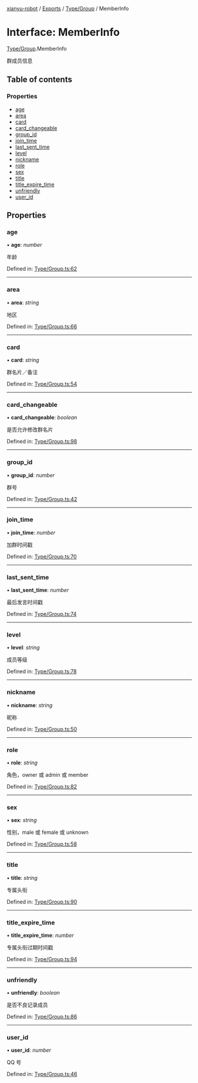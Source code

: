[xianyu-robot](../README.md) / [Exports](../modules.md) / [Type/Group](../modules/type_group.md) / MemberInfo

# Interface: MemberInfo

[Type/Group](../modules/type_group.md).MemberInfo

群成员信息

## Table of contents

### Properties

- [age](type_group.memberinfo.md#age)
- [area](type_group.memberinfo.md#area)
- [card](type_group.memberinfo.md#card)
- [card\_changeable](type_group.memberinfo.md#card_changeable)
- [group\_id](type_group.memberinfo.md#group_id)
- [join\_time](type_group.memberinfo.md#join_time)
- [last\_sent\_time](type_group.memberinfo.md#last_sent_time)
- [level](type_group.memberinfo.md#level)
- [nickname](type_group.memberinfo.md#nickname)
- [role](type_group.memberinfo.md#role)
- [sex](type_group.memberinfo.md#sex)
- [title](type_group.memberinfo.md#title)
- [title\_expire\_time](type_group.memberinfo.md#title_expire_time)
- [unfriendly](type_group.memberinfo.md#unfriendly)
- [user\_id](type_group.memberinfo.md#user_id)

## Properties

### age

• **age**: *number*

年龄

Defined in: [Type/Group.ts:62](https://github.com/blacktunes/xianyu-robot/blob/2c773a6/src/Type/Group.ts#L62)

___

### area

• **area**: *string*

地区

Defined in: [Type/Group.ts:66](https://github.com/blacktunes/xianyu-robot/blob/2c773a6/src/Type/Group.ts#L66)

___

### card

• **card**: *string*

群名片／备注

Defined in: [Type/Group.ts:54](https://github.com/blacktunes/xianyu-robot/blob/2c773a6/src/Type/Group.ts#L54)

___

### card\_changeable

• **card\_changeable**: *boolean*

是否允许修改群名片

Defined in: [Type/Group.ts:98](https://github.com/blacktunes/xianyu-robot/blob/2c773a6/src/Type/Group.ts#L98)

___

### group\_id

• **group\_id**: *number*

群号

Defined in: [Type/Group.ts:42](https://github.com/blacktunes/xianyu-robot/blob/2c773a6/src/Type/Group.ts#L42)

___

### join\_time

• **join\_time**: *number*

加群时间戳

Defined in: [Type/Group.ts:70](https://github.com/blacktunes/xianyu-robot/blob/2c773a6/src/Type/Group.ts#L70)

___

### last\_sent\_time

• **last\_sent\_time**: *number*

最后发言时间戳

Defined in: [Type/Group.ts:74](https://github.com/blacktunes/xianyu-robot/blob/2c773a6/src/Type/Group.ts#L74)

___

### level

• **level**: *string*

成员等级

Defined in: [Type/Group.ts:78](https://github.com/blacktunes/xianyu-robot/blob/2c773a6/src/Type/Group.ts#L78)

___

### nickname

• **nickname**: *string*

昵称

Defined in: [Type/Group.ts:50](https://github.com/blacktunes/xianyu-robot/blob/2c773a6/src/Type/Group.ts#L50)

___

### role

• **role**: *string*

角色，owner 或 admin 或 member

Defined in: [Type/Group.ts:82](https://github.com/blacktunes/xianyu-robot/blob/2c773a6/src/Type/Group.ts#L82)

___

### sex

• **sex**: *string*

性别，male 或 female 或 unknown

Defined in: [Type/Group.ts:58](https://github.com/blacktunes/xianyu-robot/blob/2c773a6/src/Type/Group.ts#L58)

___

### title

• **title**: *string*

专属头衔

Defined in: [Type/Group.ts:90](https://github.com/blacktunes/xianyu-robot/blob/2c773a6/src/Type/Group.ts#L90)

___

### title\_expire\_time

• **title\_expire\_time**: *number*

专属头衔过期时间戳

Defined in: [Type/Group.ts:94](https://github.com/blacktunes/xianyu-robot/blob/2c773a6/src/Type/Group.ts#L94)

___

### unfriendly

• **unfriendly**: *boolean*

是否不良记录成员

Defined in: [Type/Group.ts:86](https://github.com/blacktunes/xianyu-robot/blob/2c773a6/src/Type/Group.ts#L86)

___

### user\_id

• **user\_id**: *number*

QQ 号

Defined in: [Type/Group.ts:46](https://github.com/blacktunes/xianyu-robot/blob/2c773a6/src/Type/Group.ts#L46)
